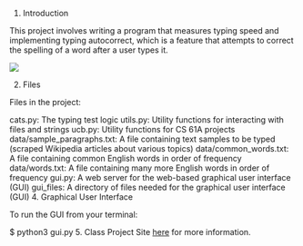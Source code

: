 1. Introduction

This project involves writing a program that measures typing speed and implementing typing autocorrect, which is a feature that attempts to correct the spelling of a word after a user types it.

![](https://media.giphy.com/media/PP2GtzyBOLhiynNMCl/giphy.gif)

2. Files

Files in the project:

cats.py: The typing test logic
utils.py: Utility functions for interacting with files and strings
ucb.py: Utility functions for CS 61A projects
data/sample_paragraphs.txt: A file containing text samples to be typed (scraped Wikipedia articles about various topics)
data/common_words.txt: A file containing common English words in order of frequency
data/words.txt: A file containing many more English words in order of frequency
gui.py: A web server for the web-based graphical user interface (GUI)
gui_files: A directory of files needed for the graphical user interface (GUI)
4. Graphical User Interface

To run the GUI from your terminal:

$ python3 gui.py
5. Class Project Site
[here](https://inst.eecs.berkeley.edu/~cs61a/sp20/proj/cats/) for more information.
